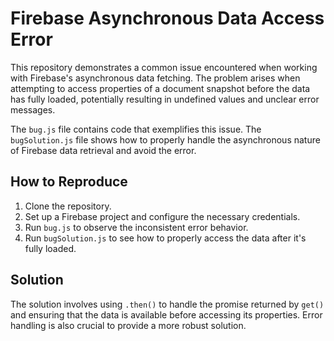 # Firebase Asynchronous Data Access Error

This repository demonstrates a common issue encountered when working with Firebase's asynchronous data fetching.  The problem arises when attempting to access properties of a document snapshot before the data has fully loaded, potentially resulting in undefined values and unclear error messages.

The `bug.js` file contains code that exemplifies this issue. The `bugSolution.js` file shows how to properly handle the asynchronous nature of Firebase data retrieval and avoid the error.

## How to Reproduce

1.  Clone the repository.
2.  Set up a Firebase project and configure the necessary credentials.
3.  Run `bug.js` to observe the inconsistent error behavior.
4.  Run `bugSolution.js` to see how to properly access the data after it's fully loaded.

## Solution

The solution involves using `.then()` to handle the promise returned by `get()` and ensuring that the data is available before accessing its properties.  Error handling is also crucial to provide a more robust solution.